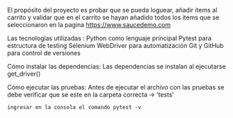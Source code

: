 El propósito del proyecto es probar que se pueda loguear, añadir items al carrito y validar que en el carrito se hayan añadido todos los items que se seleccionaron en la pagina https://www.saucedemo.com 

Las tecnologías utilizadas :
    Python como lenguaje principal
    Pytest para estructura de testing
    Selenium WebDriver para automatización
    Git y GitHub para control de versiones

Cómo instalar las dependencias:
    Las dependencias se instalan al ejecutarse get_driver()

Cómo ejecutar las pruebas: 
    Antes de ejecutar el archivo con las pruebas se debe verificar que se este en la carpeta correcta -> 'tests'
    
    ingresar en la consola el comando pytest -v